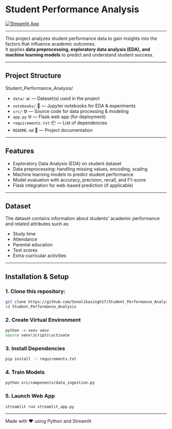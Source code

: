 #  Student Performance Analysis

[![Streamlit App](https://img.shields.io/badge/Streamlit-Live%20App-brightgreen?logo=streamlit)](https://studentperformanceanalysis-wovkzsbhskvyyps34cxbnj.streamlit.app/)

---

This project analyzes student performance data to gain insights into the factors that influence academic outcomes.  
It applies **data preprocessing, exploratory data analysis (EDA), and machine learning models** to predict and understand student success.

---

##  Project Structure

Student_Performance_Analysis/

- `data/` 📊 — Dataset(s) used in the project  
- `notebooks/` 📒 — Jupyter notebooks for EDA & experiments  
- `src/` ⚙️ — Source code for data processing & modeling  
- `app.py` 🌐 — Flask web app (for deployment)  
- `requirements.txt` 📦 — List of dependencies  
- `README.md` 📝 — Project documentation  
---

##  Features

-  Exploratory Data Analysis (EDA) on student dataset  
-  Data preprocessing: handling missing values, encoding, scaling  
-  Machine learning models to predict student performance  
-  Model evaluation with accuracy, precision, recall, and F1-score  
-  Flask integration for web-based prediction (if applicable)

---

##  Dataset

The dataset contains information about students' academic performance and related attributes such as:
- Study time  
- Attendance  
- Parental education  
- Test scores  
- Extra-curricular activities  

---

##  Installation & Setup

### 1. Clone this repository:
   ```bash
   git clone https://github.com/Sonalikasingh17/Student_Performance_Analysis.git
   cd Student_Performance_Analysis
```

### 2. Create Virtual Environment
```bash
python -m venv venv
source venv\Scripts\activate
```

### 3. Install Dependencies
```bash
pip install -r requirements.txt
```

### 4. Train Models
```bash
python src/components/data_ingestion.py
```

### 5. Launch Web App
```bash
streamlit run streamlit_app.py
```

--- 
Made with ❤️ using Python and Streamlit

